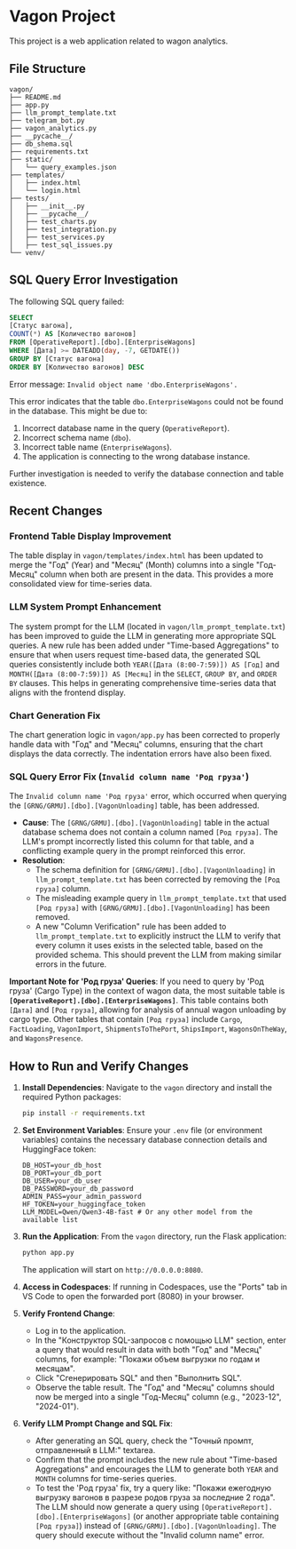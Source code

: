 # Vagon Project

This project is a web application related to wagon analytics.

## File Structure

```
vagon/
├── README.md
├── app.py
├── llm_prompt_template.txt
├── telegram_bot.py
├── vagon_analytics.py
├── __pycache__/
├── db_shema.sql
├── requirements.txt
├── static/
│   └── query_examples.json
├── templates/
│   ├── index.html
│   └── login.html
├── tests/
│   ├── __init__.py
│   ├── __pycache__/
│   ├── test_charts.py
│   ├── test_integration.py
│   ├── test_services.py
│   ├── test_sql_issues.py
└── venv/
```

## SQL Query Error Investigation

The following SQL query failed:

```sql
SELECT
[Статус вагона],
COUNT(*) AS [Количество вагонов]
FROM [OperativeReport].[dbo].[EnterpriseWagons]
WHERE [Дата] >= DATEADD(day, -7, GETDATE())
GROUP BY [Статус вагона]
ORDER BY [Количество вагонов] DESC
```

Error message: `Invalid object name 'dbo.EnterpriseWagons'.`

This error indicates that the table `dbo.EnterpriseWagons` could not be found in the database. This might be due to:
1.  Incorrect database name in the query (`OperativeReport`).
2.  Incorrect schema name (`dbo`).
3.  Incorrect table name (`EnterpriseWagons`).
4.  The application is connecting to the wrong database instance.

Further investigation is needed to verify the database connection and table existence.

## Recent Changes

### Frontend Table Display Improvement
The table display in `vagon/templates/index.html` has been updated to merge the "Год" (Year) and "Месяц" (Month) columns into a single "Год-Месяц" column when both are present in the data. This provides a more consolidated view for time-series data.

### LLM System Prompt Enhancement
The system prompt for the LLM (located in `vagon/llm_prompt_template.txt`) has been improved to guide the LLM in generating more appropriate SQL queries. A new rule has been added under "Time-based Aggregations" to ensure that when users request time-based data, the generated SQL queries consistently include both `YEAR([Дата (8:00-7:59)]) AS [Год]` and `MONTH([Дата (8:00-7:59)]) AS [Месяц]` in the `SELECT`, `GROUP BY`, and `ORDER BY` clauses. This helps in generating comprehensive time-series data that aligns with the frontend display.

### Chart Generation Fix
The chart generation logic in `vagon/app.py` has been corrected to properly handle data with "Год" and "Месяц" columns, ensuring that the chart displays the data correctly. The indentation errors have also been fixed.

### SQL Query Error Fix (`Invalid column name 'Род груза'`)
The `Invalid column name 'Род груза'` error, which occurred when querying the `[GRNG/GRMU].[dbo].[VagonUnloading]` table, has been addressed.
*   **Cause**: The `[GRNG/GRMU].[dbo].[VagonUnloading]` table in the actual database schema does not contain a column named `[Род груза]`. The LLM's prompt incorrectly listed this column for that table, and a conflicting example query in the prompt reinforced this error.
*   **Resolution**:
    *   The schema definition for `[GRNG/GRMU].[dbo].[VagonUnloading]` in `llm_prompt_template.txt` has been corrected by removing the `[Род груза]` column.
    *   The misleading example query in `llm_prompt_template.txt` that used `[Род груза]` with `[GRNG/GRMU].[dbo].[VagonUnloading]` has been removed.
    *   A new "Column Verification" rule has been added to `llm_prompt_template.txt` to explicitly instruct the LLM to verify that every column it uses exists in the selected table, based on the provided schema. This should prevent the LLM from making similar errors in the future.

**Important Note for 'Род груза' Queries**:
If you need to query by 'Род груза' (Cargo Type) in the context of wagon data, the most suitable table is **`[OperativeReport].[dbo].[EnterpriseWagons]`**. This table contains both `[Дата]` and `[Род груза]`, allowing for analysis of annual wagon unloading by cargo type. Other tables that contain `[Род груза]` include `Cargo`, `FactLoading`, `VagonImport`, `ShipmentsToThePort`, `ShipsImport`, `WagonsOnTheWay`, and `WagonsPresence`.

## How to Run and Verify Changes

1.  **Install Dependencies**:
    Navigate to the `vagon` directory and install the required Python packages:
    ```bash
    pip install -r requirements.txt
    ```

2.  **Set Environment Variables**:
    Ensure your `.env` file (or environment variables) contains the necessary database connection details and HuggingFace token:
    ```
    DB_HOST=your_db_host
    DB_PORT=your_db_port
    DB_USER=your_db_user
    DB_PASSWORD=your_db_password
    ADMIN_PASS=your_admin_password
    HF_TOKEN=your_huggingface_token
    LLM_MODEL=Qwen/Qwen3-4B-fast # Or any other model from the available list
    ```

3.  **Run the Application**:
    From the `vagon` directory, run the Flask application:
    ```bash
    python app.py
    ```
    The application will start on `http://0.0.0.0:8080`.

4.  **Access in Codespaces**:
    If running in Codespaces, use the "Ports" tab in VS Code to open the forwarded port (8080) in your browser.

5.  **Verify Frontend Change**:
    *   Log in to the application.
    *   In the "Конструктор SQL-запросов с помощью LLM" section, enter a query that would result in data with both "Год" and "Месяц" columns, for example: "Покажи объем выгрузки по годам и месяцам".
    *   Click "Сгенерировать SQL" and then "Выполнить SQL".
    *   Observe the table result. The "Год" and "Месяц" columns should now be merged into a single "Год-Месяц" column (e.g., "2023-12", "2024-01").

6.  **Verify LLM Prompt Change and SQL Fix**:
    *   After generating an SQL query, check the "Точный промпт, отправленный в LLM:" textarea.
    *   Confirm that the prompt includes the new rule about "Time-based Aggregations" and encourages the LLM to generate both `YEAR` and `MONTH` columns for time-series queries.
    *   To test the 'Род груза' fix, try a query like: "Покажи ежегодную выгрузку вагонов в разрезе родов груза за последние 2 года". The LLM should now generate a query using `[OperativeReport].[dbo].[EnterpriseWagons]` (or another appropriate table containing `[Род груза]`) instead of `[GRNG/GRMU].[dbo].[VagonUnloading]`. The query should execute without the "Invalid column name" error.
